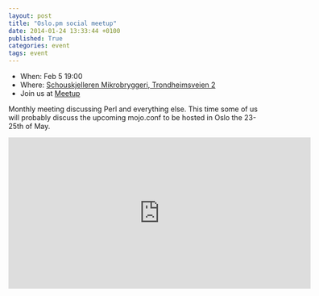```yaml
---
layout: post
title: "Oslo.pm social meetup"
date: 2014-01-24 13:33:44 +0100
published: True
categories: event
tags: event
---
```


* When: Feb 5 19:00
* Where: [Schouskjelleren Mikrobryggeri, Trondheimsveien 2](https://maps.google.com/maps?f=q&hl=en&q=Trondheimsveien+2%2C+Oslo%2C+no)
* Join us at [Meetup](https://www.meetup.com/Oslo-pm/events/162292622/)

Monthly meeting discussing Perl and everything else. This time some of us will probably discuss the upcoming mojo.conf to be hosted in Oslo the 23-25th of May. 

<iframe class="google-maps" src="https://www.google.com/maps/embed/v1/place?q=q=Trondheimsveien+2%2C+Oslo%2C+no&key=AIzaSyASIjsQVcDWLnkdszZ-yw13Qcs-iFk8Q4Y" width="600" height="300" frameborder="0" allowfullscreen></iframe>
